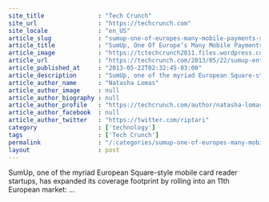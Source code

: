 ```yaml
---
site_title               : "Tech Crunch"
site_url                 : "https://techcrunch.com"
site_locale              : "en_US"
article_slug             : "sumup-one-of-europes-many-mobile-payments-startups-launches-in-russia-now-operating-in-11-markets"
article_title            : "SumUp, One Of Europe’s Many Mobile Payments Startups, Launches In Russia — Now Operating In 11 Markets"
article_image            : "https://tctechcrunch2011.files.wordpress.com/2013/05/sumup-russia.jpg?w=421&h=400&crop=1"
article_url              : "https://techcrunch.com/2013/05/22/sumup-enters-russia/"
article_published_at     : "2013-05-22T02:32:45-03:00"
article_description      : "SumUp, one of the myriad European Square-style mobile card reader startups, has expanded its coverage footprint by rolling into an 11th European market: ..."
article_author_name      : "Natasha Lomas"
article_author_image     : null
article_author_biography : null
article_author_profile   : "https://techcrunch.com/author/natasha-lomas/"
article_author_facebook  : null
article_author_twitter   : "https://twitter.com/riptari"
category                 : ['technology']
tags                     : ['Tech Crunch']
permalink                : "/:categories/sumup-one-of-europes-many-mobile-payments-startups-launches-in-russia-now-operating-in-11-markets/"
layout                   : post
---
```


SumUp, one of the myriad European Square-style mobile card reader startups, has expanded its coverage footprint by rolling into an 11th European market: ...
